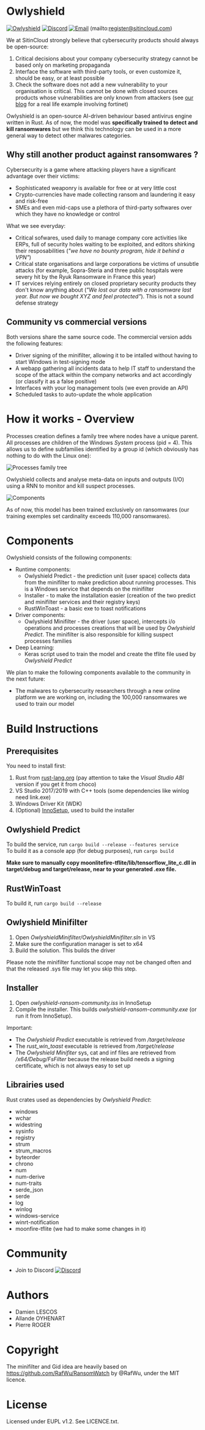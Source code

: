 # Owlyshield

[![Owlyshield](https://www.sitincloud.com/wp-content/uploads/2019/05/cropped-favicon_owlyshield-1.png)](https://www.sitincloud.com)
[![Discord](https://img.shields.io/badge/discord-join-blue.svg)](https://forms.gle/Cn6pynGmY2zuaPsz6) [![Email](https://img.shields.io/badge/email-join-blue.svg)](mailto:register@sitincloud.com) (mailto:register@sitincloud.com)


We at SitinCloud strongly believe that cybersecurity products should always be open-source:

1. Critical decisions about your company cybersecurity strategy cannot be based only on marketing propaganda
2. Interface the software with third-party tools, or even customize it, should be easy, or at least possible
3. Check the software does not add a new vulnerability to your organisation is critical. This cannot be done with closed sources products whose vulnerabilities are only known from attackers (see [our blog](https://www.sitincloud.com/2021/09/10/fortinet-leak/) for a real life example involving fortinet)

Owlyshield is an open-source AI-driven behaviour based antivirus engine written in Rust. 
As of now, the model was **specifically trained to detect and kill ransomwares** but we think this technology can be used in a more general way to detect other malwares categories.


## Why still another product against ransomwares ?

Cybersecurity is a game where attacking players have a significant advantage over their victims:
* Sophisticated weaponry is available for free or at very little cost
* Crypto-currencies have made collecting ransom and laundering it easy and risk-free
* SMEs and even mid-caps use a plethora of third-party softwares over which they have no knowledge or control


What we see everyday:

* Critical sofwares, used daily to manage company core activities like ERPs, full of security holes waiting to be exploited, and editors shirking their resposabilities (*"we have no bounty program, hide it behind a VPN"*)
* Critical state organisations and large corporations be victims of unsubtle attacks (for example, Sopra-Steria and three public hospitals were severy hit by the Ryuk Ransomware in France this year)
* IT services relying entirely on closed proprietary security products they don't know anything about (*"We lost our data with a ransomware last year. But now we bought *XYZ* and feel protected"*). This is not a sound defense strategy


## Community vs commercial versions

Both versions share the same source code. The commercial version adds the following features:

* Driver signing of the minifilter, allowing it to be intalled without having to start Windows in test-signing mode
* A webapp gathering all incidents data to help IT staff to understand the scope of the attack within the company networks and act accordingly (or classify it as a false positive)
* Interfaces with your log management tools (we even provide an API)
* Scheduled tasks to auto-update the whole application


# How it works - Overview

Processes creation defines a family tree where nodes have a unique parent. All processes are children of the Windows  *System* process (pid = 4). This allows us to define subfamilies identified by a group id (which obviously has nothing to do with the Linux one):

![Processes family tree](https://www.sitincloud.com/wp-content/uploads/2019/05/gid_trees.jpg)

Owlyshield collects and analyse meta-data on inputs and outputs (I/O) using a RNN to monitor and kill suspect processes.

![Components](https://www.sitincloud.com/wp-content/uploads/2019/05/Architecture.jpg)


As of now, this model has been trained exclusively on ransomwares (our training exemples set cardinality exceeds 110,000 ransomwares).


# Components

Owlyshield consists of the following components:
* Runtime components:
  * Owlyshield Predict - the prediction unit (user space) collects data from the minifilter to make prediction about running processes. This is a Windows service that depends on the minifilter
  * Installer - to make the installation easier (creation of the two predict and minifilter services and their registry keys)
  * RustWinToast - a basic exe to toast notifications
* Driver components:
  * Owlyshield Minifilter - the driver (user space), intercepts i/o operations and processes creations that will be used by *Owlyshield Predict*. The minifilter is also responsible for killing suspect processes families
* Deep Learning:
  * Keras script used to train the model and create the tflite file used by *Owlyshield Predict*
	
We plan to make the following components available to the community in the next future:
* The malwares to cybersecurity researchers through a new online platform we are working on, including the 100,000 ransomwares we used to train our model


# Build Instructions

## Prerequisites

You need to install first: 
1. Rust from [rust-lang.org](https://rust-lang.org) (pay attention to take the *Visual Studio ABI* version if you get it from choco)
2. VS Studio 2017/2019 with C++ tools (some dependencies like winlog need link.exe)
3. Windows Driver Kit (WDK)
4. (Optional) [InnoSetup](https://jrsoftware.org/isdl.php), used to build the installer


## Owlyshield Predict

To build the service, run ```cargo build --release --features service```
<br/>
To build it as a console app (for debug purposes), run ```cargo build``` 

**Make sure to manually copy moonlitefire-tflite/lib/tensorflow_lite_c.dll in target/debug and target/release, near to your generated .exe file.** 


## RustWinToast

To build it, run ```cargo build --release```


## Owlyshield Minifilter

1. Open *OwlyshieldMinifilter/OwlyshieldMinifilter.sln* in VS
2. Make sure the configuration manager is set to x64
3. Build the solution. This builds the driver

Please note the minifilter functional scope may not be changed often and that the released .sys file may let you skip this step.

## Installer

1. Open *owlyshield-ransom-community.iss* in InnoSetup
2. Compile the installer. This builds *owlyshield-ransom-community.exe* (or run it from InnoSetup).

Important: 
* The *Owlyshield Predict* executable is retrieved from */target/release*
* The *rust_win_toast* executable is retrieved from */target/release*
* The *Owlyshield Minifiter* sys, cat and inf files are retrieved from */x64/Debug/FsFilter* because the release build needs a signing certificate, which is not always easy to set up


## Librairies used

Rust crates used as dependencies by *Owlyshield Predict*: 
- windows
- wchar
- widestring
- sysinfo
- registry
- strum
- strum_macros
- byteorder
- chrono
- num
- num-derive
- num-traits
- serde_json
- serde
- log
- winlog
- windows-service
- winrt-notification
- moonfire-tflite (we had to make some changes in it)


# Community

* Join to Discord [![Discord](https://img.shields.io/badge/discord-join-blue.svg)](https://forms.gle/Cn6pynGmY2zuaPsz6) 


# Authors

* Damien LESCOS
* Allande OYHENART
* Pierre ROGER


# Copyright

The minifilter and Gid idea are heavily based on https://github.com/RafWu/RansomWatch by @RafWu, under the MIT licence.


# License

Licensed under EUPL v1.2. See LICENCE.txt.
